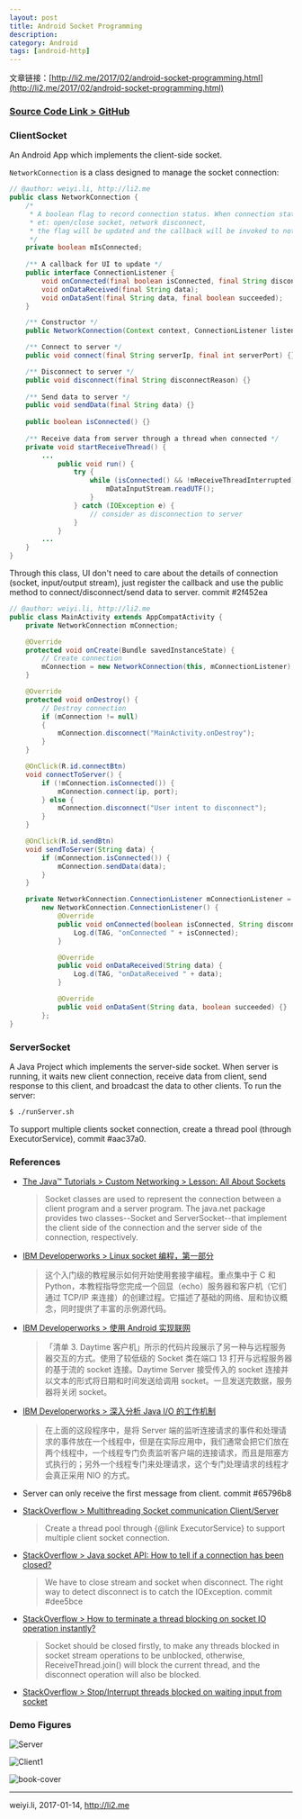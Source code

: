 ```yaml
---
layout: post
title: Android Socket Programming
description: 
category: Android
tags: [android-http]
---
```



文章链接：[http://li2.me/2017/02/android-socket-programming.html](http://li2.me/2017/02/android-socket-programming.html)


### [Source Code Link > GitHub](https://github.com/li2/Learning_Android_Open_Source/tree/master/Socket)

### ClientSocket

An Android App which implements the client-side socket.

`NetworkConnection` is a class designed to manage the socket connection:

```java
// @author: weiyi.li, http://li2.me
public class NetworkConnection {
    /*
     * A boolean flag to record connection status. When connection status changed,
     * et: open/close socket, network disconnect,
     * the flag will be updated and the callback will be invoked to notify UI.
     */
    private boolean mIsConnected;
    
    /** A callback for UI to update */
    public interface ConnectionListener {
        void onConnected(final boolean isConnected, final String disconnectReason);
        void onDataReceived(final String data);
        void onDataSent(final String data, final boolean succeeded);
    }

    /** Constructor */
    public NetworkConnection(Context context, ConnectionListener listener) {}

    /** Connect to server */
    public void connect(final String serverIp, final int serverPort) {}

    /** Disconnect to server */
    public void disconnect(final String disconnectReason) {}
    
    /** Send data to server */
    public void sendData(final String data) {}
    
    public boolean isConnected() {}
    
    /** Receive data from server through a thread when connected */
    private void startReceiveThread() {
        ...
            public void run() {
                try {
                    while (isConnected() && !mReceiveThreadInterrupted) {
                        mDataInputStream.readUTF();
                    }
                } catch (IOException e) {
                    // consider as disconnection to server
                }
            }
        ...
    }
}

```

Through this class, UI don't need to care about the details of connection (socket, input/output stream), just register the callback and use the public method to connect/disconnect/send data to server. commit #2f452ea

```java
// @author: weiyi.li, http://li2.me
public class MainActivity extends AppCompatActivity {
    private NetworkConnection mConnection;

    @Override
    protected void onCreate(Bundle savedInstanceState) {
        // Create connection
        mConnection = new NetworkConnection(this, mConnectionListener);
    }

    @Override
    protected void onDestroy() {
        // Destroy connection
        if (mConnection != null)
        {
            mConnection.disconnect("MainActivity.onDestroy");
        }
    }

    @OnClick(R.id.connectBtn)
    void connectToServer() {
        if (!mConnection.isConnected()) {
            mConnection.connect(ip, port);
        } else {
            mConnection.disconnect("User intent to disconnect");
        }
    }

    @OnClick(R.id.sendBtn)
    void sendToServer(String data) {
        if (mConnection.isConnected()) {
            mConnection.sendData(data);
        }
    }

    private NetworkConnection.ConnectionListener mConnectionListener =
        new NetworkConnection.ConnectionListener() {
            @Override
            public void onConnected(boolean isConnected, String disconnectReason) {
                Log.d(TAG, "onConnected " + isConnected);
            }

            @Override
            public void onDataReceived(String data) {
                Log.d(TAG, "onDataReceived " + data);
            }

            @Override
            public void onDataSent(String data, boolean succeeded) {}
        };
}
```


### ServerSocket

A Java Project which implements the server-side socket. When server is running, it waits new client connection, receive data from client, send response to this client, and broadcast the data to other clients. To run the server:

```sh
$ ./runServer.sh
```

To support multiple clients socket connection, create a thread pool (through ExecutorService), commit #aac37a0. 


### References

- [The Java™ Tutorials > Custom Networking > Lesson: All About Sockets](https://docs.oracle.com/javase/tutorial/networking/sockets/)

    > Socket classes are used to represent the connection between a client program and a server program. The java.net package provides two classes--Socket and ServerSocket--that implement the client side of the connection and the server side of the connection, respectively.
    
- [IBM Developerworks > Linux socket 编程，第一部分](http://www.ibm.com/developerworks/cn/education/linux/l-sock/l-sock.html)

    > 这个入门级的教程展示如何开始使用套接字编程。重点集中于 C 和 Python，本教程指导您完成一个回显（echo）服务器和客户机（它们通过 TCP/IP 来连接）的创建过程。它描述了基础的网络、层和协议概念，同时提供了丰富的示例源代码。
    
- [IBM Developerworks > 使用 Android 实现联网](https://www.ibm.com/developerworks/cn/opensource/os-android-networking/)

    > 「清单 3. Daytime 客户机」所示的代码片段展示了另一种与远程服务器交互的方式。使用了较低级的 Socket 类在端口 13 打开与远程服务器的基于流的 socket 连接。Daytime Server 接受传入的 socket 连接并以文本的形式将日期和时间发送给调用 socket。一旦发送完数据，服务器将关闭 socket。

- [IBM Developerworks > 深入分析 Java I/O 的工作机制](https://www.ibm.com/developerworks/cn/java/j-lo-javaio/)

    > 在上面的这段程序中，是将 Server 端的监听连接请求的事件和处理请求的事件放在一个线程中，但是在实际应用中，我们通常会把它们放在两个线程中，一个线程专门负责监听客户端的连接请求，而且是阻塞方式执行的；另外一个线程专门来处理请求，这个专门处理请求的线程才会真正采用 NIO 的方式。
    
- Server can only receive the first message from client. commit #65796b8

- [StackOverflow > Multithreading Socket communication Client/Server](http://stackoverflow.com/questions/12588476/multithreading-socket-communication-client-server)

    > Create a thread pool through {@link ExecutorService} to support multiple client socket connection.
    
- [StackOverflow > Java socket API: How to tell if a connection has been closed?](http://stackoverflow.com/a/10241044/2722270)

    > We have to close stream and socket when disconnect. The right way to detect disconnect is to catch the IOException. commit #dee5bce
    
- [StackOverflow > How to terminate a thread blocking on socket IO operation instantly?](http://stackoverflow.com/a/4426050/2722270)

    > Socket should be closed firstly, to make any threads blocked in socket
stream operations to be unblocked, otherwise, ReceiveThread.join() will block the current thread, and the
disconnect operation will also be blocked.

- [StackOverflow > Stop/Interrupt threads blocked on waiting input from socket](http://stackoverflow.com/a/1024501/2722270)


### Demo Figures

![Server](/assets/img/android/DemoServerSocket.png)

![Client1](/assets/img/android/DemoClientSocket1.png)

![book-cover](/assets/img/android/DemoClientSocket2.png)

------

weiyi.li, 2017-01-14, http://li2.me
